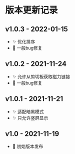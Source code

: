 #  版本更新记录
## v1.0.3 - 2022-01-15
* ✨ 优化排序
* 🐛 一般bug修复

## v1.0.2 - 2021-11-24
* ✨ 允许从剪切板获取磁力链接
* 🐛 一般bug修复

## v1.0.1 - 2021-11-21
* ✨ 适配暗黑模式
* ✨ 只允许竖屏显示

## v1.0 - 2021-11-19
* 🎉 初始版本发布
